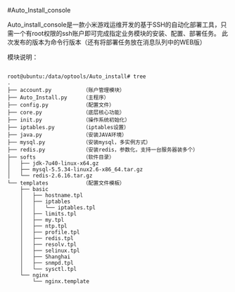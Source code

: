#Auto_Install_console

Auto_install_console是一款小米游戏运维开发的基于SSH的自动化部署工具，只需一个有root权限的ssh账户即可完成指定业务模块的安装、配置、部署任务。
此次发布的版本为命令行版本（还有将部署任务放在消息队列中的WEB版）

模块说明：

```shell

root@ubuntu:/data/optools/Auto_install# tree
.
├── account.py          （账户管理模块）
├── Auto_Install.py     （主程序）
├── config.py           （配置文件）
├── core.py             （底层核心功能）
├── init.py             （操作系统初始化）
├── iptables.py         （iptables设置）
├── java.py             （安装JAVA环境）
├── mysql.py            （安装mysql，多实例方式）
├── redis.py            （安装redis，参数化，支持一台服务器装多个）
├── softs               （软件目录）
│   ├── jdk-7u40-linux-x64.gz
│   ├── mysql-5.5.34-linux2.6-x86_64.tar.gz
│   └── redis-2.6.16.tar.gz
└── templates           （配置文件模板）
    ├── basic
    │   ├── hostname.tpl
    │   ├── iptables
    │   │   └── iptables.tpl
    │   ├── limits.tpl
    │   ├── my.tpl
    │   ├── ntp.tpl
    │   ├── profile.tpl
    │   ├── redis.tpl
    │   ├── resolv.tpl
    │   ├── selinux.tpl
    │   ├── Shanghai
    │   ├── snmpd.tpl
    │   └── sysctl.tpl
    └── nginx
        └── nginx.template
        
```

